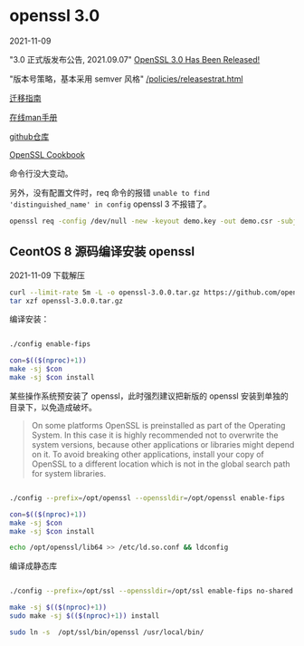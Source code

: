 # openssl 3.0
2021-11-09

"3.0 正式版发布公告, 2021.09.07"
[OpenSSL 3.0 Has Been Released!](https://www.openssl.org/blog/blog/2021/09/07/OpenSSL3.Final/)

"版本号策略，基本采用 semver 风格"
[/policies/releasestrat.html](https://www.openssl.org/policies/releasestrat.html)

[迁移指南](https://www.openssl.org/docs/man3.0/man7/migration_guide.html)

[在线man手册](https://www.openssl.org/docs/man3.0/man7/crypto.html)

[github仓库](https://github.com/openssl/openssl)

[OpenSSL Cookbook](https://www.feistyduck.com/library/openssl-cookbook/online/ch-openssl.html)

命令行没大变动。

另外，没有配置文件时，req 命令的报错 `unable to find 'distinguished_name' in config`
openssl 3 不报错了。
```bash
openssl req -config /dev/null -new -keyout demo.key -out demo.csr -subj '/CN=demo' -nodes

```

## CeontOS 8 源码编译安装 openssl
2021-11-09
下载解压
```bash
curl --limit-rate 5m -L -o openssl-3.0.0.tar.gz https://github.com/openssl/openssl/archive/refs/tags/openssl-3.0.0.tar.gz
tar xzf openssl-3.0.0.tar.gz
```

编译安装：
```bash

./config enable-fips

con=$(($(nproc)+1))
make -sj $con
make -sj $con install
```

某些操作系统预安装了 openssl，此时强烈建议把新版的 openssl 安装到单独的目录下，以免造成破坏。
> On some platforms OpenSSL is preinstalled as part of the Operating System. In this case it is highly recommended not to overwrite the system versions, because other applications or libraries might depend on it. To avoid breaking other applications, install your copy of OpenSSL to a different location which is not in the global search path for system libraries.

```bash

./config --prefix=/opt/openssl --openssldir=/opt/openssl enable-fips

con=$(($(nproc)+1))
make -sj $con
make -sj $con install

echo /opt/openssl/lib64 >> /etc/ld.so.conf && ldconfig
```

编译成静态库
```bash

./config --prefix=/opt/ssl --openssldir=/opt/ssl enable-fips no-shared

make -sj $(($(nproc)+1))
sudo make -sj $(($(nproc)+1)) install

sudo ln -s  /opt/ssl/bin/openssl /usr/local/bin/
```
